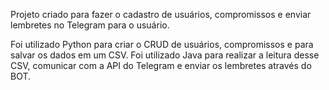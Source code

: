 Projeto criado para fazer o cadastro de usuários, compromissos e enviar lembretes no Telegram para o usuário.

Foi utilizado Python para criar o CRUD de usuários, compromissos e para salvar os dados em um CSV.
Foi utilizado Java para realizar a leitura desse CSV, comunicar com a API do Telegram e enviar os lembretes através do BOT.
